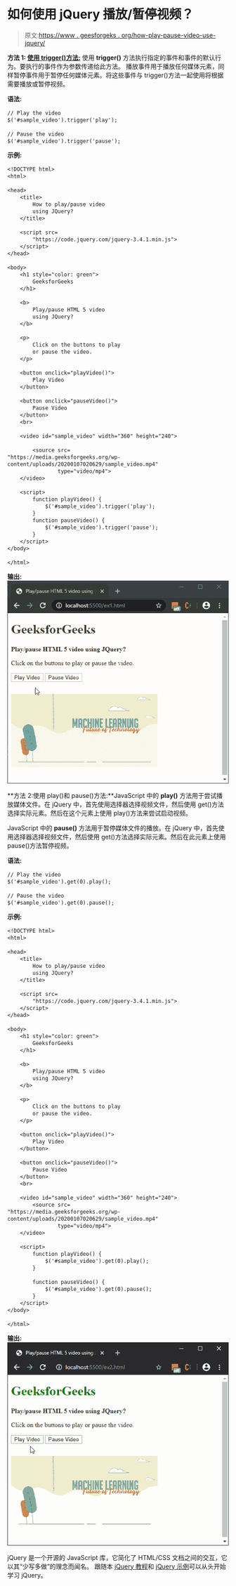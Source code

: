 # 如何使用 jQuery 播放/暂停视频？

> 原文:[https://www . geesforgeks . org/how-play-pause-video-use-jquery/](https://www.geeksforgeeks.org/how-to-play-pause-video-using-jquery/)

**方法 1: [使用 trigger()方法:](https://www.geeksforgeeks.org/jquery-trigger-method/)** 使用 **trigger()** 方法执行指定的事件和事件的默认行为。要执行的事件作为参数传递给此方法。
播放事件用于播放任何媒体元素，同样暂停事件用于暂停任何媒体元素。将这些事件与 trigger()方法一起使用将根据需要播放或暂停视频。

**语法:**

```
// Play the video
$('#sample_video').trigger('play');

// Pause the video
$('#sample_video').trigger('pause');
```

**示例:**

```
<!DOCTYPE html>
<html>

<head>
    <title>
        How to play/pause video
        using JQuery?
    </title>

    <script src=
        "https://code.jquery.com/jquery-3.4.1.min.js">
    </script>
</head>

<body>
    <h1 style="color: green">
        GeeksforGeeks
    </h1>

    <b>
        Play/pause HTML 5 video
        using JQuery?
    </b>

    <p>
        Click on the buttons to play
        or pause the video.
    </p>

    <button onclick="playVideo()">
        Play Video
    </button>

    <button onclick="pauseVideo()">
        Pause Video
    </button>
    <br>

    <video id="sample_video" width="360" height="240">

        <source src=
"https://media.geeksforgeeks.org/wp-content/uploads/20200107020629/sample_video.mp4"
                type="video/mp4">
    </video>

    <script>
        function playVideo() {
            $('#sample_video').trigger('play');
        }
        function pauseVideo() {
            $('#sample_video').trigger('pause');
        }
    </script>
</body>

</html>
```

**输出:**
![play-pause](img/2f7418d60bb26741962aec4ea02c9835.png)

**方法 2:使用 play()和 pause()方法:**JavaScript 中的 **play()** 方法用于尝试播放媒体文件。在 jQuery 中，首先使用选择器选择视频文件，然后使用 get()方法选择实际元素。然后在这个元素上使用 play()方法来尝试启动视频。

JavaScript 中的 **pause()** 方法用于暂停媒体文件的播放。在 jQuery 中，首先使用选择器选择视频文件，然后使用 get()方法选择实际元素。然后在此元素上使用 pause()方法暂停视频。

**语法:**

```
// Play the video
$('#sample_video').get(0).play();

// Pause the video
$('#sample_video').get(0).pause();
```

**示例:**

```
<!DOCTYPE html>
<html>

<head>
    <title>
        How to play/pause video
        using JQuery?
    </title>

    <script src=
        "https://code.jquery.com/jquery-3.4.1.min.js">
    </script>
</head>

<body>
    <h1 style="color: green">
        GeeksforGeeks
    </h1>

    <b>
        Play/pause HTML 5 video
        using JQuery?
    </b>

    <p>
        Click on the buttons to play
        or pause the video.
    </p>

    <button onclick="playVideo()">
        Play Video
    </button>

    <button onclick="pauseVideo()">
        Pause Video
    </button>
    <br>

    <video id="sample_video" width="360" height="240">
        <source src=
"https://media.geeksforgeeks.org/wp-content/uploads/20200107020629/sample_video.mp4"
                type="video/mp4">
    </video>

    <script>
        function playVideo() {
            $('#sample_video').get(0).play();
        }

        function pauseVideo() {
            $('#sample_video').get(0).pause();
        }
    </script>
</body>

</html>
```

**输出:**
![play-pause-2](img/700ca9187e099d2175350e8b1e22d076.png)

jQuery 是一个开源的 JavaScript 库，它简化了 HTML/CSS 文档之间的交互，它以其“少写多做”的理念而闻名。
跟随本 [jQuery 教程](https://www.geeksforgeeks.org/jquery-tutorials/)和 [jQuery 示例](https://www.geeksforgeeks.org/jquery-examples/)可以从头开始学习 jQuery。